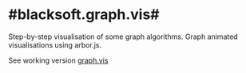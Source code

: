 #blacksoft.graph.vis#
==================

Step-by-step visualisation of some graph algorithms.
Graph animated visualisations using arbor.js.

See working version [graph.vis](http://projects.blacksoft.eu/blacksoft.mis.vis/)
